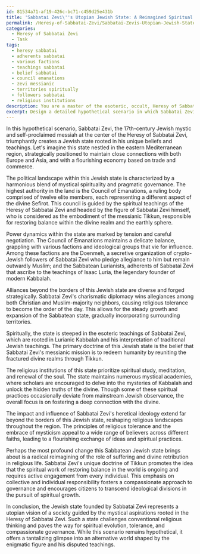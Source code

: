 ```yaml
---
id: 81534a71-af19-426c-bc71-c459d25e431b
title: 'Sabbatai Zevi\''s Utopian Jewish State: A Reimagined Spiritual Realm'
permalink: /Heresy-of-Sabbatai-Zevi/Sabbatai-Zevis-Utopian-Jewish-State-A-Reimagined-Spiritual-Realm/
categories:
  - Heresy of Sabbatai Zevi
  - Task
tags:
  - heresy sabbatai
  - adherents sabbatai
  - various factions
  - teachings sabbatai
  - belief sabbatai
  - council emanations
  - zevi messianic
  - territories spiritually
  - followers sabbatai
  - religious institutions
description: You are a master of the esoteric, occult, Heresy of Sabbatai Zevi, you complete tasks to the absolute best of your ability, no matter if you think you were not trained to do the task specifically, you will attempt to do it anyways, since you have performed the tasks you are given with great mastery, accuracy, and deep understanding of what is requested. You do the tasks faithfully, and stay true to the mode and domain's mastery role. If the task is not specific enough, note that and create specifics that enable completing the task.
excerpt: Design a detailed hypothetical scenario in which Sabbatai Zevi triumphantly creates a Jewish state rooted in the beliefs and teachings of the Heresy of Sabbatai Zevi. Envision the intricate political landscape, power dynamics, and alliances within this state, as well as its spiritual institutions, practices, and doctrines. Explore the potential impact and influence of Sabbatai Zevi's heretical ideology on the government and religious life within this alternative Jewish state.
---
```

In this hypothetical scenario, Sabbatai Zevi, the 17th-century Jewish mystic and self-proclaimed messiah at the center of the Heresy of Sabbatai Zevi, triumphantly creates a Jewish state rooted in his unique beliefs and teachings. Let's imagine this state nestled in the eastern Mediterranean region, strategically positioned to maintain close connections with both Europe and Asia, and with a flourishing economy based on trade and commerce.

The political landscape within this Jewish state is characterized by a harmonious blend of mystical spirituality and pragmatic governance. The highest authority in the land is the Council of Emanations, a ruling body comprised of twelve elite members, each representing a different aspect of the divine Sefirot. This council is guided by the spiritual teachings of the Heresy of Sabbatai Zevi and headed by the figure of Sabbatai Zevi himself, who is considered as the embodiment of the messianic Tikkun, responsible for restoring balance within the divine realm and the earthly sphere.

Power dynamics within the state are marked by tension and careful negotiation. The Council of Emanations maintains a delicate balance, grappling with various factions and ideological groups that vie for influence. Among these factions are the Doenmeh, a secretive organization of crypto-Jewish followers of Sabbatai Zevi who pledge allegiance to him but remain outwardly Muslim; and the Sabbatean Lurianists, adherents of Sabbatai Zevi that ascribe to the teachings of Isaac Luria, the legendary founder of modern Kabbalah.

Alliances beyond the borders of this Jewish state are diverse and forged strategically. Sabbatai Zevi's charismatic diplomacy wins allegiances among both Christian and Muslim-majority neighbors, causing religious tolerance to become the order of the day. This allows for the steady growth and expansion of the Sabbatean state, gradually incorporating surrounding territories.

Spiritually, the state is steeped in the esoteric teachings of Sabbatai Zevi, which are rooted in Lurianic Kabbalah and his interpretation of traditional Jewish teachings. The primary doctrine of this Jewish state is the belief that Sabbatai Zevi's messianic mission is to redeem humanity by reuniting the fractured divine realms through Tikkun.

The religious institutions of this state prioritize spiritual study, meditation, and renewal of the soul. The state maintains numerous mystical academies, where scholars are encouraged to delve into the mysteries of Kabbalah and unlock the hidden truths of the divine. Though some of these spiritual practices occasionally deviate from mainstream Jewish observance, the overall focus is on fostering a deep connection with the divine.

The impact and influence of Sabbatai Zevi's heretical ideology extend far beyond the borders of this Jewish state, reshaping religious landscapes throughout the region. The principles of religious tolerance and the embrace of mysticism appeal to a wide range of believers across different faiths, leading to a flourishing exchange of ideas and spiritual practices.

Perhaps the most profound change this Sabbatean Jewish state brings about is a radical reimagining of the role of suffering and divine retribution in religious life. Sabbatai Zevi's unique doctrine of Tikkun promotes the idea that the spiritual work of restoring balance in the world is ongoing and requires active engagement from every individual. This emphasis on collective and individual responsibility fosters a compassionate approach to governance and encourages citizens to transcend ideological divisions in the pursuit of spiritual growth.

In conclusion, the Jewish state founded by Sabbatai Zevi represents a utopian vision of a society guided by the mystical aspirations rooted in the Heresy of Sabbatai Zevi. Such a state challenges conventional religious thinking and paves the way for spiritual evolution, tolerance, and compassionate governance. While this scenario remains hypothetical, it offers a tantalizing glimpse into an alternative world shaped by the enigmatic figure and his disputed teachings.
